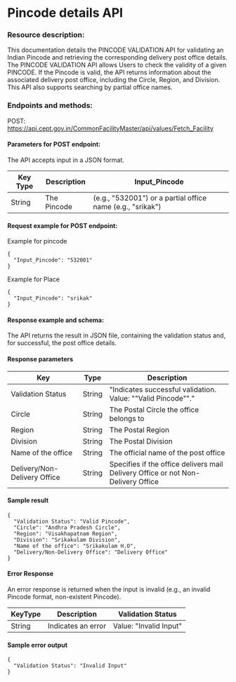 # Pincode details API
### Resource description:   

This documentation details the PINCODE VALIDATION API for validating an Indian Pincode and retrieving the corresponding delivery post office details.  
The PINCODE VALIDATION API allows Users to check the validity of a given PINCODE. If the Pincode is valid, the API returns information about the associated delivery post office,  including the Circle, Region, and Division. This API also supports searching by partial office names.

### Endpoints and methods:

POST: https://api.cept.gov.in/CommonFacilityMaster/api/values/Fetch_Facility 

#### Parameters for POST endpoint: 

The API accepts input in a JSON format.

| Key	Type	| Description |  Input_Pincode |
| ----------- | ----------- | ----------- | 
| String	| The Pincode | (e.g., "532001") or a partial office name (e.g., "srikak") | 

#### Request example for POST endpoint: 

Example for pincode
```
{
  "Input_Pincode": "532001"
}
```

Example for Place
```
{
  "Input_Pincode": "srikak"
}
```

#### Response example and schema: 

The API returns the result in JSON file, containing the validation status and, for successful, the post office details.

#### Response parameters   

| Key | Type | Description |
| ----------- | ----------- | ----------- |
| Validation Status | String | "Indicates successful validation. Value: ""Valid Pincode""." |
| Circle | String | The Postal Circle the office belongs to |
| Region | String | The Postal Region |
| Division | String | The Postal Division |
| Name of the office | String | The official name of the post office |
| Delivery/Non-Delivery Office | String | Specifies if the office delivers mail Delivery Office or not Non-Delivery Office |

#### Sample result 
```
{
  "Validation Status": "Valid Pincode",
  "Circle": "Andhra Pradesh Circle",
  "Region": "Visakhapatnam Region",
  "Division": "Srikakulam Division",
  "Name of the office": "Srikakulam H.O",
  "Delivery/Non-Delivery Office": "Delivery Office"
}
```

#### Error Response 
 An error response is returned when the input is invalid (e.g., an invalid Pincode format, non-existent Pincode).

| KeyType | Description | Validation Status |
| ----------- | ----------- | ----------- |
| String | Indicates an error | Value: "Invalid Input" |

#### Sample error output 
```
{
  "Validation Status": "Invalid Input"
}
```



